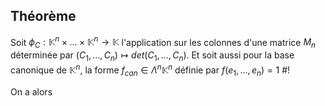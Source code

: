 ## Théorème
Soit $\phi_C : \mathbb K^n \times \dots \times \mathbb K^n \to \mathbb K$ l'application sur les colonnes d'une matrice $M_n$ déterminée par
$(C_1, \dots, C_n) \mapsto det(C_1, \dots, C_n)$. Et soit aussi pour la base canonique de $\mathbb K^n$, la forme $f_{can} \in \Lambda^n\mathbb K^n$ définie par $f(e_1, \dots, e_n) = 1$ #!

On a alors 